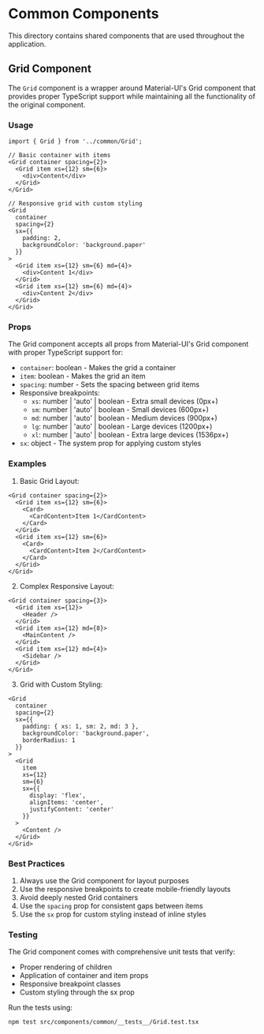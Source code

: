# Common Components

This directory contains shared components that are used throughout the application.

## Grid Component

The `Grid` component is a wrapper around Material-UI's Grid component that provides proper TypeScript support while maintaining all the functionality of the original component.

### Usage

```tsx
import { Grid } from '../common/Grid';

// Basic container with items
<Grid container spacing={2}>
  <Grid item xs={12} sm={6}>
    <div>Content</div>
  </Grid>
</Grid>

// Responsive grid with custom styling
<Grid
  container
  spacing={2}
  sx={{
    padding: 2,
    backgroundColor: 'background.paper'
  }}
>
  <Grid item xs={12} sm={6} md={4}>
    <div>Content 1</div>
  </Grid>
  <Grid item xs={12} sm={6} md={4}>
    <div>Content 2</div>
  </Grid>
</Grid>
```

### Props

The Grid component accepts all props from Material-UI's Grid component with proper TypeScript support for:

- `container`: boolean - Makes the grid a container
- `item`: boolean - Makes the grid an item
- `spacing`: number - Sets the spacing between grid items
- Responsive breakpoints:
  - `xs`: number | 'auto' | boolean - Extra small devices (0px+)
  - `sm`: number | 'auto' | boolean - Small devices (600px+)
  - `md`: number | 'auto' | boolean - Medium devices (900px+)
  - `lg`: number | 'auto' | boolean - Large devices (1200px+)
  - `xl`: number | 'auto' | boolean - Extra large devices (1536px+)
- `sx`: object - The system prop for applying custom styles

### Examples

1. Basic Grid Layout:
```tsx
<Grid container spacing={2}>
  <Grid item xs={12} sm={6}>
    <Card>
      <CardContent>Item 1</CardContent>
    </Card>
  </Grid>
  <Grid item xs={12} sm={6}>
    <Card>
      <CardContent>Item 2</CardContent>
    </Card>
  </Grid>
</Grid>
```

2. Complex Responsive Layout:
```tsx
<Grid container spacing={3}>
  <Grid item xs={12}>
    <Header />
  </Grid>
  <Grid item xs={12} md={8}>
    <MainContent />
  </Grid>
  <Grid item xs={12} md={4}>
    <Sidebar />
  </Grid>
</Grid>
```

3. Grid with Custom Styling:
```tsx
<Grid
  container
  spacing={2}
  sx={{
    padding: { xs: 1, sm: 2, md: 3 },
    backgroundColor: 'background.paper',
    borderRadius: 1
  }}
>
  <Grid
    item
    xs={12}
    sm={6}
    sx={{
      display: 'flex',
      alignItems: 'center',
      justifyContent: 'center'
    }}
  >
    <Content />
  </Grid>
</Grid>
```

### Best Practices

1. Always use the Grid component for layout purposes
2. Use the responsive breakpoints to create mobile-friendly layouts
3. Avoid deeply nested Grid containers
4. Use the `spacing` prop for consistent gaps between items
5. Use the `sx` prop for custom styling instead of inline styles

### Testing

The Grid component comes with comprehensive unit tests that verify:
- Proper rendering of children
- Application of container and item props
- Responsive breakpoint classes
- Custom styling through the sx prop

Run the tests using:
```bash
npm test src/components/common/__tests__/Grid.test.tsx
``` 